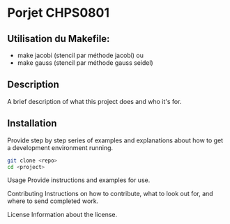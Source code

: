 # Porjet CHPS0801

## Utilisation du Makefile:
* make jacobi (stencil par méthode jacobi)
ou
* make gauss (stencil par méthode gauss seidel)

## Description

A brief description of what this project does and who it's for.

## Installation

Provide step by step series of examples and explanations about how to get a development environment running.

```bash
git clone <repo>
cd <project>
```

Usage
Provide instructions and examples for use.

Contributing
Instructions on how to contribute, what to look out for, and where to send completed work.

License
Information about the license.